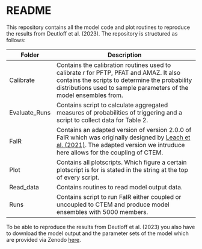 # README

This repository contains all the model code and plot routines to reproduce the results from Deutloff et al. (2023). 
The repository is structured as follows: 

| Folder        | Description                                                                                                                                                                                                                            |
|---------------|----------------------------------------------------------------------------------------------------------------------------------------------------------------------------------------------------------------------------------------|
| Calibrate     | Contains the calibration routines used to calibrate *r* for PFTP, PFAT and AMAZ. It also contains the scripts to determine the probability distributions used to sample parameters of the model ensembles from.                        |
| Evaluate_Runs | Contains script to calculate aggregated measures of probabilities of triggering and a script to collect data for Table 2.                                                                                                              |
| FaIR          | Contains an adapted version of version 2.0.0 of FaIR which was originally designed by [Leach et al. (2021)](https://gmd.copernicus.org/articles/14/3007/2021/). The adapted version we intruduce here allows for the coupling of CTEM. |
| Plot          | Contains all plotscripts. Which figure a certain plotscript is for is stated in the string at the top of every script.                                                                                                                 |
| Read_data     | Contains routines to read model output data.                                                                                                                                                                                           |
| Runs          | Contains script to run FaIR either coupled or uncoupled to CTEM and produce model ensembles with 5000 members.                                                                                                                         |

To be able to reproduce the results from Deutloff et al. (2023) you also have to download the model output and the 
parameter sets of the model which are provided via Zenodo [here](https://doi.org/10.5281/zenodo.8099908).
